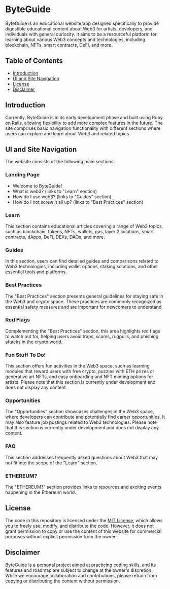 # ByteGuide

ByteGuide is an educational website/app designed specifically to provide digestible educational content about Web3 for artists, developers, and individuals with general curiosity. It aims to be a resourceful platform for learning about various Web3 concepts and technologies, including blockchain, NFTs, smart contracts, DeFi, and more.

## Table of Contents

- [Introduction](#introduction)
- [UI and Site Navigation](#ui-and-site-navigation)
- [License](#license)
- [Disclaimer](#disclaimer)

## Introduction

Currently, ByteGuide is in its early development phase and built using Ruby on Rails, allowing flexibility to add more complex features in the future. The site comprises basic navigation functionality with different sections where users can explore and learn about Web3 and related topics.

## UI and Site Navigation

The website consists of the following main sections:

### Landing Page

- Welcome to ByteGuide!
- What is web3? (links to "Learn" section)
- How do I use web3? (links to "Guides" section)
- How do I not screw it all up? (links to "Best Practices" section)

### Learn

This section contains educational articles covering a range of Web3 topics, such as blockchain, tokens, NFTs, wallets, gas, layer 2 solutions, smart contracts, dApps, DeFi, DEXs, DAOs, and more.

### Guides

In this section, users can find detailed guides and comparisons related to Web3 technologies, including wallet options, staking solutions, and other essential tools and platforms.

### Best Practices

The "Best Practices" section presents general guidelines for staying safe in the Web3 and crypto space. These practices are commonly recognized as essential safety measures and are important for newcomers to understand.

### Red Flags

Complementing the "Best Practices" section, this area highlights red flags to watch out for, helping users avoid traps, scams, rugpulls, and phishing attacks in the crypto world.

### Fun Stuff To Do!

This section offers fun activities in the Web3 space, such as learning modules that reward users with free crypto, puzzles with ETH prizes or generative art NFTs, and easy onboarding and NFT minting options for artists. Please note that this section is currently under development and does not display any content.

### Opportunities

The "Opportunities" section showcases challenges in the Web3 space, where developers can contribute and potentially find career opportunities. It may also feature job postings related to Web3 technologies. Please note that this section is currently under development and does not display any content.

### FAQ

This section addresses frequently asked questions about Web3 that may not fit into the scope of the "Learn" section.

### ETHEREUM?

The "ETHEREUM?" section provides links to resources and exciting events happening in the Ethereum world.

## License

The code in this repository is licensed under the [MIT License](LICENSE.md), which allows you to freely use, modify, and distribute the code. However, it does not grant permission to copy or use the content of this website for commercial purposes without explicit permission from the owner.

## Disclaimer

ByteGuide is a personal project aimed at practicing coding skills, and its features and roadmap are subject to change at the owner's discretion. While we encourage collaboration and contributions, please refrain from copying or distributing the content without permission.
